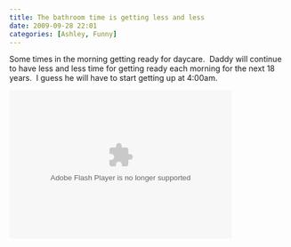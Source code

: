 ```yaml
---
title: The bathroom time is getting less and less
date: 2009-09-28 22:01
categories: [Ashley, Funny]
---
```

<p>Some times in the morning getting ready for daycare.  Daddy will continue to have less and less time for getting ready each morning for the next 18 years.  I guess he will have to start getting up at 4:00am.</p>  <p><embed type="application/x-shockwave-flash" src="http://picasaweb.google.com/s/c/bin/slideshow.swf" width="400" height="267" flashvars="host=picasaweb.google.com&amp;hl=en_US&amp;feat=flashalbum&amp;RGB=0x000000&amp;feed=http%3A%2F%2Fpicasaweb.google.com%2Fdata%2Ffeed%2Fapi%2Fuser%2Fwyseguys%2Falbumid%2F5399361286010875185%3Falt%3Drss%26kind%3Dphoto%26authkey%3DGv1sRgCJ_V76P5rO6keA%26hl%3Den_US" pluginspage="http://www.macromedia.com/go/getflashplayer" /></p>
